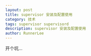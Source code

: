 ```yaml
---
layout: post
title: supervisor 安装及配置使用
category: 技术
tags: supervisor supervisord
description: supervisor 安装及配置使用
author: RunnerLee
---
```


开个坑...
